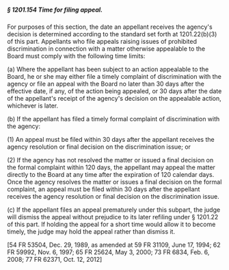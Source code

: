 ##### § 1201.154 Time for filing appeal. #####

For purposes of this section, the date an appellant receives the agency's decision is determined according to the standard set forth at 1201.22(b)(3) of this part. Appellants who file appeals raising issues of prohibited discrimination in connection with a matter otherwise appealable to the Board must comply with the following time limits:

(a) Where the appellant has been subject to an action appealable to the Board, he or she may either file a timely complaint of discrimination with the agency or file an appeal with the Board no later than 30 days after the effective date, if any, of the action being appealed, or 30 days after the date of the appellant's receipt of the agency's decision on the appealable action, whichever is later.

(b) If the appellant has filed a timely formal complaint of discrimination with the agency:

(1) An appeal must be filed within 30 days after the appellant receives the agency resolution or final decision on the discrimination issue; or

(2) If the agency has not resolved the matter or issued a final decision on the formal complaint within 120 days, the appellant may appeal the matter directly to the Board at any time after the expiration of 120 calendar days. Once the agency resolves the matter or issues a final decision on the formal complaint, an appeal must be filed within 30 days after the appellant receives the agency resolution or final decision on the discrimination issue.

(c) If the appellant files an appeal prematurely under this subpart, the judge will dismiss the appeal without prejudice to its later refiling under § 1201.22 of this part. If holding the appeal for a short time would allow it to become timely, the judge may hold the appeal rather than dismiss it.

[54 FR 53504, Dec. 29, 1989, as amended at 59 FR 31109, June 17, 1994; 62 FR 59992, Nov. 6, 1997; 65 FR 25624, May 3, 2000; 73 FR 6834, Feb. 6, 2008; 77 FR 62371, Oct. 12, 2012]